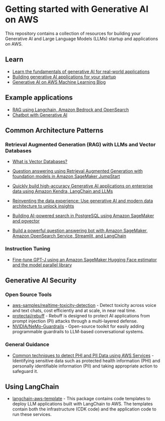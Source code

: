 # Getting started with Generative AI on AWS

This repository contains a collection of resources for building your Generative AI and Large Language Models (LLMs) startup and applications on AWS.

## Learn

* [Learn the fundamentals of generative AI for real-world applications](https://www.deeplearning.ai/courses/generative-ai-with-llms/)
* [Building generative AI applications for your startup](https://aws.amazon.com/blogs/startups/building-generative-ai-applications-for-your-startup-part-1/)
* [Generative AI on AWS Machine Learning Blog](https://aws.amazon.com/blogs/machine-learning/category/artificial-intelligence/generative-ai/)

## Example applications

* [RAG using Langchain, Amazon Bedrock and OpenSearch](https://github.com/aws-samples/rag-using-langchain-amazon-bedrock-and-opensearch)
* [Chatbot with Generative AI](https://github.com/aws-samples/aws-genai-llm-chatbot/) 

## Common Architecture Patterns

### Retrieval Augmented Generation (RAG) with LLMs and Vector Databases

* [What is Vector Databases?](https://aws.amazon.com/what-is/vector-databases/)
* [Question answering using Retrieval Augmented Generation with foundation models in Amazon SageMaker JumpStart](https://aws.amazon.com/blogs/machine-learning/question-answering-using-retrieval-augmented-generation-with-foundation-models-in-amazon-sagemaker-jumpstart/)

* [Quickly build high-accuracy Generative AI applications on enterprise data using Amazon Kendra, LangChain and LLMs](https://aws.amazon.com/blogs/machine-learning/quickly-build-high-accuracy-generative-ai-applications-on-enterprise-data-using-amazon-kendra-langchain-and-large-language-models/)
* [Reinventing the data experience: Use generative AI and modern data architecture to unlock insights](https://aws.amazon.com/blogs/machine-learning/reinventing-the-data-experience-use-generative-ai-and-modern-data-architecture-to-unlock-insights/)
* [Building AI-powered search in PostgreSQL using Amazon SageMaker and pgvector](https://aws.amazon.com/blogs/database/building-ai-powered-search-in-postgresql-using-amazon-sagemaker-and-pgvector/)
* [Build a powerful question answering bot with Amazon SageMaker, Amazon OpenSearch Service, Streamlit, and LangChain](https://aws.amazon.com/blogs/machine-learning/build-a-powerful-question-answering-bot-with-amazon-sagemaker-amazon-opensearch-service-streamlit-and-langchain/)

### Instruction Tuning

* [Fine-tune GPT-J using an Amazon SageMaker Hugging Face estimator and the model parallel library](https://aws.amazon.com/blogs/machine-learning/fine-tune-gpt-j-using-an-amazon-sagemaker-hugging-face-estimator-and-the-model-parallel-library/)

## Generative AI Security

### Open Source Tools

* [aws-samples/realtime-toxicity-detection](https://github.com/aws-samples/realtime-toxicity-detection) - Detect toxicity across voice and text chats, cost efficiently and at scale, in near real time.
* [protectai/rebuff](https://github.com/protectai/rebuff) - Rebuff is designed to protect AI applications from prompt injection (PI) attacks through a multi-layered defense.
* [NVIDIA/NeMo-Guardrails](https://github.com/NVIDIA/NeMo-Guardrails) - Open-source toolkit for easily adding programmable guardrails to LLM-based conversational systems. 

### General Guidance

* [Common techniques to detect PHI and PII Data using AWS Services](https://aws.amazon.com/blogs/industries/common-techniques-to-detect-phi-and-pii-data-using-aws-services/) - Identifying sensitive data such as protected health information (PHI) and personally identifiable information (PII) and taking appropriate action to safeguard it.

## Using LangChain

* [langchain-aws-template](https://github.com/langchain-ai/langchain-aws-template) -
This package contains code templates to deploy LLM applications built with LangChain to AWS. The templates contain both the infrastructure (CDK code) and the application code to run these services.
